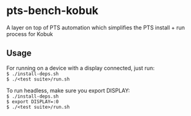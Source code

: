 # pts-bench-kobuk

A layer on top of PTS automation which simplifies the PTS install + run process for Kobuk

## Usage

For running on a device with a display connected, just run:\
`$ ./install-deps.sh`\
`$ ./<test suite>/run.sh`

To run headless, make sure you export DISPLAY:\
`$ ./install-deps.sh`\
`$ export DISPLAY=:0`\
`$ ./<test suite>/run.sh`
